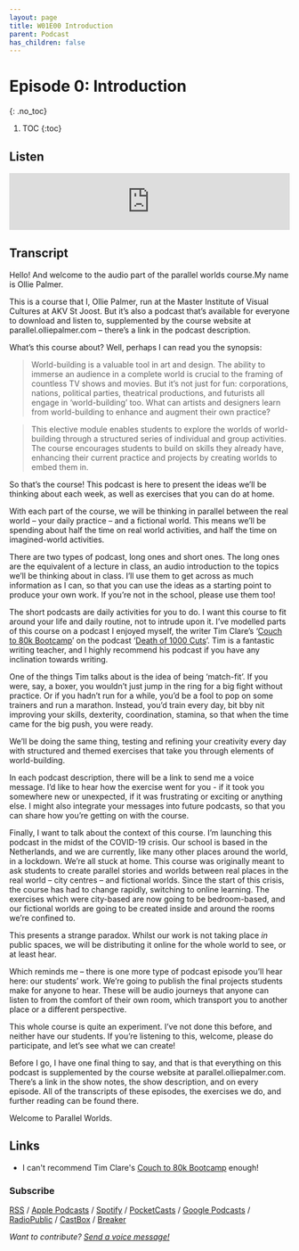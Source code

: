 ```yaml
---
layout: page
title: W01E00 Introduction
parent: Podcast
has_children: false
---
```





# Episode 0: Introduction
{: .no_toc}

1. TOC
{:toc}


## Listen

<iframe src="https://anchor.fm/olliepalmer/embed/episodes/Introduction-ebsm8j/a-a1p5e2i" height="102px" width="100%" frameborder="0" scrolling="no"></iframe>


## Transcript

Hello! And welcome to the audio part of the parallel worlds course.My name is Ollie Palmer.

This is a course that I, Ollie Palmer, run at the Master Institute of Visual Cultures at AKV St Joost. But it’s also a podcast that’s available for everyone to download and listen to, supplemented by the course website at parallel.olliepalmer.com – there’s a link in the podcast description.  

What’s this course about? Well, perhaps I can read you the synopsis:

> World-building is a valuable tool in art and design. The ability to immerse an audience in a complete world is crucial to the framing of countless TV shows and movies. But it’s not just for fun: corporations, nations, political parties, theatrical productions, and futurists all engage in ‘world-building’ too. What can artists and designers learn from world-building to enhance and augment their own practice?

> This elective module enables students to explore the worlds of world-building through a structured series of individual and group activities. The course encourages students to build on skills they already have, enhancing their current practice and projects by creating worlds to embed them in.

So that’s the course! This podcast is here to present the ideas we’ll be thinking about each week, as well as exercises that you can do at home.

With each part of the course, we will be thinking in parallel between the real world – your daily practice – and a fictional world. This means we’ll be spending about half the time on real world activities, and half the time on imagined-world activities.

There are two types of podcast, long ones and short ones. The long ones are the equivalent of a lecture in class, an audio introduction to the topics we’ll be thinking about in class. I’ll use them to get across as much information as I can, so that you can use the ideas as a starting point to produce your own work. If you’re not in the school, please use them too!

The short podcasts are daily activities for you to do. I want this course to fit around your life and daily routine, not to intrude upon it. I’ve modelled parts of this course on a podcast I enjoyed myself, the writer Tim Clare’s ‘[Couch to 80k Bootcamp](http://www.timclarepoet.co.uk/couchto80kwritingbootcamp/)’ on the podcast ‘[Death of 1000 Cuts](https://soundcloud.com/timclare/tracks)’. Tim is a fantastic writing teacher, and I highly recommend his podcast if you have any inclination towards writing.

One of the things Tim talks about is the idea of being ‘match-fit’. If you were, say, a boxer, you wouldn’t just jump in the ring for a big fight without practice. Or if you hadn’t run for a while, you’d be a fool to pop on some trainers and run a marathon. Instead, you’d train every day, bit bby nit improving your skills, dexterity, coordination, stamina, so that when the time came for the big push, you were ready.

We’ll be doing the same thing, testing and refining your creativity every day with structured and themed exercises that take you through elements of world-building.

In each podcast description, there will be a link to send me a voice message. I’d like to hear how the exercise went for you - if it took you somewhere new or unexpected, if it was frustrating or exciting or anything else. I might also integrate your messages into future podcasts, so that you can share how you’re getting on with the course.

Finally, I want to talk about the context of this course. I’m launching this podcast in the midst of the COVID-19 crisis. Our school is based in the Netherlands, and we are currently, like many other places around the world, in a lockdown. We’re all stuck at home. This course was originally meant to ask students to create parallel stories and worlds between real places in the real world – city centres – and fictional worlds. Since the start of this crisis, the course has had to change rapidly, switching to online learning. The exercises which were city-based are now going to be bedroom-based, and our fictional worlds are going to be created inside and around the rooms we’re confined to.

This presents a strange paradox. Whilst our work is not taking place _in_ public spaces, we will be distributing it online for the whole world to see, or at least hear.

Which reminds me – there is one more type of podcast episode you’ll hear here: our students’ work. We’re going to publish the final projects students make for anyone to hear. These will be audio journeys that anyone can listen to from the comfort of their own room, which transport you to another place or a different perspective.

This whole course is quite an experiment. I’ve not done this before, and neither have our students. If you’re listening to this, welcome, please do participate, and let’s see what we can create!

Before I go, I have one final thing to say, and that is that everything on this podcast is supplemented by the course website at parallel.olliepalmer.com. There’s a link in the show notes, the show description, and on every episode. All of the transcripts of these episodes, the exercises we do, and further reading can be found there.

Welcome to Parallel Worlds.

## Links

- I can't recommend Tim Clare's [Couch to 80k Bootcamp](http://www.timclarepoet.co.uk/couchto80kwritingbootcamp/) enough!


### Subscribe

[RSS](https://anchor.fm/s/1884b008/podcast/rss) / [Apple Podcasts](https://podcasts.apple.com/gb/podcast/parallel-worlds/id1504529134) / [Spotify](https://open.spotify.com/show/3L3RhKaoqQZoU9fIcLuZjz) / [PocketCasts](https://pca.st/ha20534r) / [Google Podcasts](https://www.google.com/podcasts?feed=aHR0cHM6Ly9hbmNob3IuZm0vcy8xODg0YjAwOC9wb2RjYXN0L3Jzcw%3D%3D) / [RadioPublic](https://radiopublic.com/parallel-worlds-WzVy1K) / [CastBox](https://castbox.fm/channel/id2710471?utm_source=podcaster&utm_medium=dlink&utm_campaign=c_2710471&utm_content=Parallel%20Worlds-CastBox_FM) / [Breaker](https://www.breaker.audio/parallel-worlds)

_Want to contribute? [Send a voice message!](https://anchor.fm/olliepalmer/message)_
